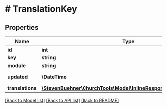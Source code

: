 # # TranslationKey

## Properties

Name | Type | Description | Notes
------------ | ------------- | ------------- | -------------
**id** | **int** |  | [optional]
**key** | **string** |  | [optional]
**module** | **string** |  | [optional]
**updated** | **\DateTime** | Last updated | [optional]
**translations** | [**\StevenBuehner\ChurchTools\Model\InlineResponse20040Translations**](InlineResponse20040Translations.md) |  | [optional]

[[Back to Model list]](../../README.md#models) [[Back to API list]](../../README.md#endpoints) [[Back to README]](../../README.md)

